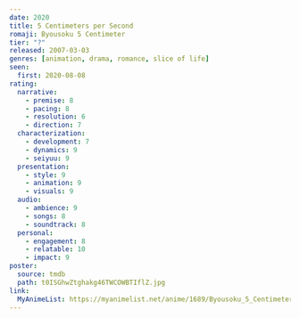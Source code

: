 ```yaml
---
date: 2020
title: 5 Centimeters per Second
romaji: Byousoku 5 Centimeter
tier: "?"
released: 2007-03-03
genres: [animation, drama, romance, slice of life]
seen:
  first: 2020-08-08
rating:
  narrative:
    - premise: 8
    - pacing: 8
    - resolution: 6
    - direction: 7
  characterization:
    - development: 7
    - dynamics: 9
    - seiyuu: 9
  presentation:
    - style: 9
    - animation: 9
    - visuals: 9
  audio:
    - ambience: 9
    - songs: 8
    - soundtrack: 8
  personal:
    - engagement: 8
    - relatable: 10
    - impact: 9
poster:
  source: tmdb
  path: t0ISGhwZtghakg46TWCOWBTIflZ.jpg
link:
  MyAnimeList: https://myanimelist.net/anime/1689/Byousoku_5_Centimeter/
---
```

